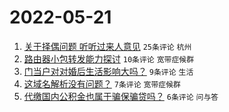# 2022-05-21

1. [关于择偶问题 听听过来人意见](https://www.v2ex.com/t/854300) `25条评论` `杭州`
1. [路由器小包转发能力探讨](https://www.v2ex.com/t/854303) `10条评论` `宽带症候群`
1. [门当户对对婚后生活影响大吗？](https://www.v2ex.com/t/854309) `9条评论` `生活`
1. [这域名解析没有问题？](https://www.v2ex.com/t/854294) `7条评论` `宽带症候群`
1. [代缴国内公积金也属于骗保骗贷吗？](https://www.v2ex.com/t/854305) `6条评论` `问与答`
